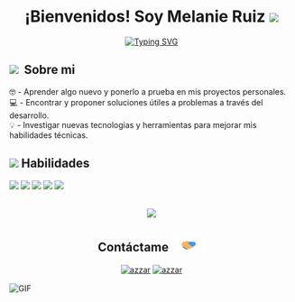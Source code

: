 
<h1 align="center"><b> ¡Bienvenidos! Soy Melanie Ruiz </b> <img src="https://media.giphy.com/media/hvRJCLFzcasrR4ia7z/giphy.gif" width="35"></h1>
<p align="center">
<a href="https://git.io/typing-svg"><img src="https://readme-typing-svg.demolab.com?font=&pause=1000&width=435&lines=Desarrolladora+Backend+.NET" alt="Typing SVG" /></a>
</p>
<h2><img src="https://media.giphy.com/media/iY8CRBdQXODJSCERIr/giphy.gif" width="30px">&nbsp; Sobre mi </h2> 
🤓 - Aprender algo nuevo y ponerlo a prueba en mis proyectos personales.
<br>
💻 - Encontrar y proponer soluciones útiles a problemas a través del desarrollo.
<br> 
💡 - Investigar nuevas tecnologias y herramientas para mejorar mis habilidades técnicas.
<br>
<h2> <img src="https://media2.giphy.com/media/QssGEmpkyEOhBCb7e1/giphy.gif?cid=ecf05e47a0n3gi1bfqntqmob8g9aid1oyj2wr3ds3mg700bl&rid=giphy.gif" width ="25"/> Habilidades </h2>
<img src="Logo_C_sharp.svg.jpg" width="50px">
<img src="NET_Core_Logo.svg.jpg" width="50px">
<img src="descarga.jpg" width="50px">
<img src="servidor-sql.jpg" width="50px">
<img src="https://raw.githubusercontent.com/vimal-verma/vimal-verma/v2/img/icons8-git.svg" width ="50px">
<br>
<br>
<p align="center">
<img src="https://user-images.githubusercontent.com/73097560/115834477-dbab4500-a447-11eb-908a-139a6edaec5c.gif">
</p>
<h2 align="center"> Contáctame <img src="https://github.com/0xAbdulKhalid/0xAbdulKhalid/raw/main/assets/mdImages/handshake.gif" width ="60"></h2>
<div>
  <p align="center">
      <a href="https://www.linkedin.com/in/melaniedruiz/" target="blank"><img align="center"
         src="https://img.shields.io/badge/in/melaniedruiz-%231DA1F2.svg?style=for-the-badge&logo=linkedin&logoColor=white"
         alt="azzar" height="30"/></a>
      <a href="mailto:melaniedaianaruiz@gmail.com" target="blank"><img align="center"
         src="https://img.shields.io/badge/melaniedaianaruiz@gmail.com-EA4335.svg?style=for-the-badge&logo=gmail&logoColor=white"
         alt="azzar" height="30"/></a>
    </p>
</div>

<img align="center" height="200" alt="GIF" src="https://raw.githubusercontent.com/vimal-verma/vimal-verma/v2/img/dino.gif"/>






